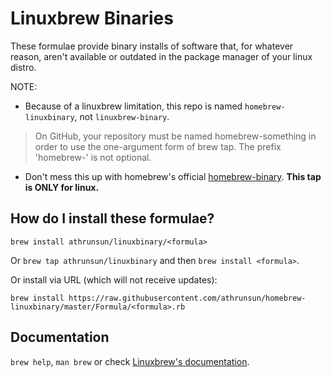 # Linuxbrew Binaries
These formulae provide binary installs of software that, for whatever reason, aren't available or outdated in the package manager of your linux distro.

NOTE:

* Because of a linuxbrew limitation, this repo is named `homebrew-linuxbinary`, not `linuxbrew-binary`.

> On GitHub, your repository must be named homebrew-something in order to use the one-argument form of brew tap. The prefix 'homebrew-' is not optional.

* Don't mess this up with homebrew's official [homebrew-binary](https://github.com/Homebrew/homebrew-binary). **This tap is ONLY for linux.**

## How do I install these formulae?
`brew install athrunsun/linuxbinary/<formula>`

Or `brew tap athrunsun/linuxbinary` and then `brew install <formula>`.

Or install via URL (which will not receive updates):

```
brew install https://raw.githubusercontent.com/athrunsun/homebrew-linuxbinary/master/Formula/<formula>.rb
```

## Documentation
`brew help`, `man brew` or check [Linuxbrew's documentation](https://github.com/Linuxbrew/linuxbrew/tree/master/share/doc/homebrew#readme).
